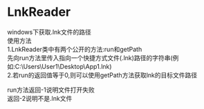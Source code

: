 # LnkReader
windows下获取.lnk文件的路径  
使用方法  
1.LnkReader类中有两个公开的方法:run和getPath  
先向run方法里传入指向一个快捷方式文件(.lnk)路径的字符串(例如:C:\Users\User1\Desktop\App1.lnk)  
2.若run的返回值等于0,则可以使用getPath方法获取lnk的目标文件路径  

run方法返回-1说明文件打开失败  
返回-2说明不是.lnk文件  
